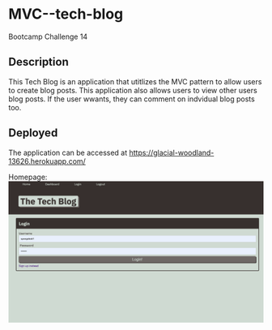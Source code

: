 # MVC--tech-blog
Bootcamp Challenge 14

## Description
This Tech Blog is an application that utitlizes the MVC pattern to allow users to create blog posts. This application also allows users to view other users blog posts. If the user wwants, they can comment on indvidual blog posts too. 

## Deployed
The application can be accessed at https://glacial-woodland-13626.herokuapp.com/


Homepage:
![MVC-- tech-blog](./MVC-screenshot.png)